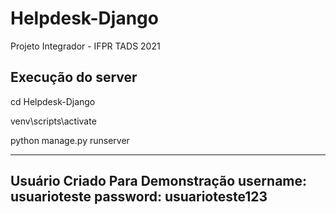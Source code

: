 # Helpdesk-Django
Projeto Integrador -  IFPR TADS 2021



Execução do server
---------------------------------------------------------------------------------------------------------------------------

cd Helpdesk-Django

venv\scripts\activate

python manage.py runserver

----------------------------------------------------------------------------------------------------------------------------
Usuário Criado Para Demonstração
username: usuarioteste
password: usuarioteste123
-----------------------------------------------------------------------------------------------------------------------------
